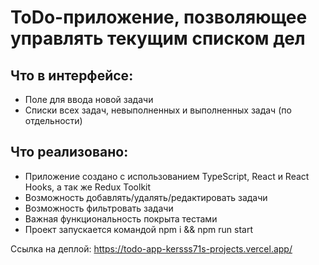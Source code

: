 # ToDo-приложение, позволяющее управлять текущим списком дел

## Что в интерфейсе:

- Поле для ввода новой задачи
- Списки всех задач, невыполненных и выполненных задач (по отдельности)

## Что реализовано:

- Приложение создано с использованием TypeScript, React и React Hooks, а так же Redux Toolkit
- Возможность добавлять/удалять/редактировать задачи
- Возможность фильтровать задачи
- Важная функциональность покрыта тестами
- Проект запускается командой npm i && npm run start

Ссылка на деплой: https://todo-app-kersss71s-projects.vercel.app/
